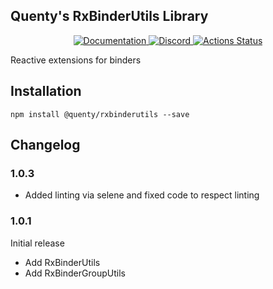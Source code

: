 ## Quenty's RxBinderUtils Library
<div align="center">
  <a href="http://quenty.github.io/api/">
    <img src="https://img.shields.io/badge/docs-website-green.svg" alt="Documentation" />
  </a>
  <a href="https://discord.gg/mhtGUS8">
    <img src="https://img.shields.io/badge/discord-nevermore-blue.svg" alt="Discord" />
  </a>
  <a href="https://github.com/Quenty/NevermoreEngine/actions">
    <img src="https://github.com/Quenty/NevermoreEngine/workflows/lint/badge.svg" alt="Actions Status" />
  </a>
</div>

Reactive extensions for binders

## Installation
```
npm install @quenty/rxbinderutils --save
```

## Changelog

### 1.0.3
- Added linting via selene and fixed code to respect linting

### 1.0.1
Initial release
- Add RxBinderUtils
- Add RxBinderGroupUtils
